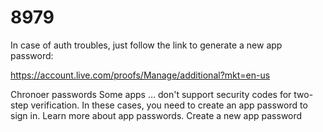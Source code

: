 # 8979 
In case of auth troubles, just follow the link to generate a new app password: 

https://account.live.com/proofs/Manage/additional?mkt=en-us

Chronoer passwords   Some apps ... don't support security codes for two-step verification. In these cases, you need to create an app password to sign in. Learn more about app passwords.   Create a new app password